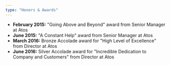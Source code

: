 ```yaml
---
type: "Honors & Awards"
---
```


* **February 2015:** "Going Above and Beyond" award from Senior Manager at Atos
* **June 2015:** "A Constant Help" award from Senior Manager at Atos
* **March 2016:** Bronze Accolade award for "High Level of Excellence" from Director at Atos
* **June 2016:** Silver Accolade award for "Incredible Dedication to Company and Customers" from Director at Atos
